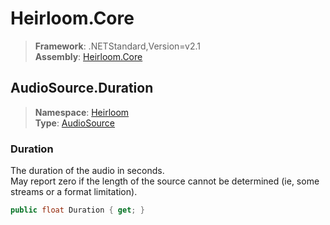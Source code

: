 # Heirloom.Core

> **Framework**: .NETStandard,Version=v2.1  
> **Assembly**: [Heirloom.Core][0]  

## AudioSource.Duration

> **Namespace**: [Heirloom][0]  
> **Type**: [AudioSource][1]  

### Duration

The duration of the audio in seconds.   
 May report zero if the length of the source cannot be determined (ie, some streams or a format limitation).

```cs
public float Duration { get; }
```

[0]: ../../../Heirloom.Core.md
[1]: ../AudioSource.md

